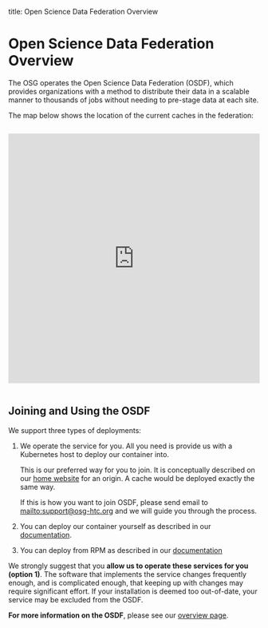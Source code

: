 title: Open Science Data Federation Overview

Open Science Data Federation Overview
========================

The OSG operates the Open Science Data Federation (OSDF), which provides organizations with a method to distribute their data in a scalable manner to thousands of jobs without needing to pre-stage data at each site.

The map below shows the location of the current caches in the federation:

<iframe width="100%" height="500px" frameBorder="0" style="margin-bottom:1em; margin-top:1em" src="https://map.opensciencegrid.org/map/iframe?view=OpenScienceDataFederation#38.61687,-97.86621|4|hybrid"></iframe>

## Joining and Using the OSDF

We support three types of deployments:

1. We operate the service for you. All you need is provide us with a Kubernetes host to deploy our container into.
   
    This is our preferred way for you to join.
    It is conceptually described on our [home website](https://osg-htc.org/about/osdf/deploying_an_osdf_origin.html) for an origin.
    A cache would be deployed exactly the same way.

    If this is how you want to join OSDF, please send email to <mailto:support@osg-htc.org> and we will guide you
    through the process.
   
1. You can deploy our container yourself as described in our [documentation](run-stashcache-container.md).
   
1. You can deploy from RPM as described in our [documentation](install-cache.md)

We strongly suggest that you __allow us to operate these services for you (option 1)__. 
The software that implements the service changes frequently enough, and is complicated enough, that keeping up with changes may require significant effort.
If your installation is deemed too out-of-date, your service may be excluded from the OSDF.


__For more information on the OSDF__, please see our [overview page](https://osg-htc.org/about/osdf/).


